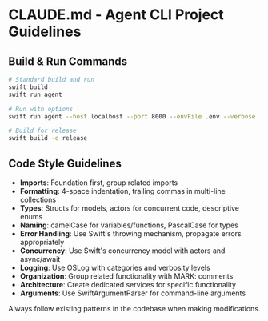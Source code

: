 # CLAUDE.md - Agent CLI Project Guidelines

## Build & Run Commands
```bash
# Standard build and run
swift build
swift run agent

# Run with options
swift run agent --host localhost --port 8000 --envFile .env --verbose

# Build for release
swift build -c release
```

## Code Style Guidelines
- **Imports**: Foundation first, group related imports
- **Formatting**: 4-space indentation, trailing commas in multi-line collections
- **Types**: Structs for models, actors for concurrent code, descriptive enums
- **Naming**: camelCase for variables/functions, PascalCase for types
- **Error Handling**: Use Swift's throwing mechanism, propagate errors appropriately
- **Concurrency**: Use Swift's concurrency model with actors and async/await
- **Logging**: Use OSLog with categories and verbosity levels
- **Organization**: Group related functionality with MARK: comments
- **Architecture**: Create dedicated services for specific functionality
- **Arguments**: Use SwiftArgumentParser for command-line arguments

Always follow existing patterns in the codebase when making modifications.